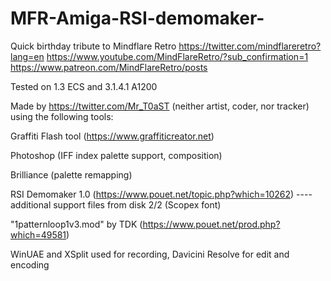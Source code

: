 # MFR-Amiga-RSI-demomaker-
Quick birthday tribute to Mindflare Retro
https://twitter.com/mindflareretro?lang=en
https://www.youtube.com/MindFlareRetro/?sub_confirmation=1
https://www.patreon.com/MindFlareRetro/posts

Tested on 1.3 ECS and 3.1.4.1 A1200

Made by https://twitter.com/Mr_T0aST (neither artist, coder, nor tracker) using the following tools:

Graffiti Flash tool (https://www.graffiticreator.net)

Photoshop (IFF index palette support, composition)

Brilliance (palette remapping)

RSI Demomaker 1.0 (https://www.pouet.net/topic.php?which=10262)
----additional support files from disk 2/2 (Scopex font)

"1patternloop1v3.mod" by TDK (https://www.pouet.net/prod.php?which=49581)

WinUAE and XSplit used for recording, Davicini Resolve for edit and encoding
